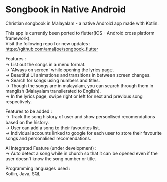 # Songbook in Native Android
Christian songbook in Malayalam - a native Android app made with Kotlin.  

This app is currently been ported to flutter(IOS - Android cross platform framework).  
Visit the following repo for new updates :  
https://github.com/amaljoe/songbook_flutter  

Features :  
-> List out the songs in a menu format.  
-> 'Always on screen' while opening the lyrics page.  
-> Beautiful UI animations and transitions in between screen changes.  
-> Search for songs using numbers and titles.  
-> Though the songs are in malayalam, you can search through them in manglish (Malayalam transilerated to English).  
-> In the lyrics page, swipe right or left for next and previous song respectively.  

Features to be added :  
-> Track the song history of user and show personlised recomendations based on the history.  
-> User can add a song to their favourites list.  
-> Individual accounts linked to google for each user to store their favourite songs and personalised recomendations.  

AI Integrated Feature (under development) :  
-> Auto detect a song while in church so that it can be opened even if the user doesn't know the song number or title.  

Programming languages used :  
Kotlin, Java, SQL  
